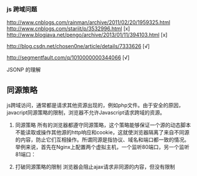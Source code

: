 ### js 跨域问题
http://www.cnblogs.com/rainman/archive/2011/02/20/1959325.html
http://www.cnblogs.com/stariit/p/3532996.html [x]
http://www.blogjava.net/pengo/archive/2013/01/11/394103.html  [x]

http://blog.csdn.net/chosen0ne/article/details/7333626 [√]

http://segmentfault.com/q/1010000000344066 [√]


JSONP 的理解


同源策略
------------
js跨域访问，通常都是请求其他资源出现的，例如php文件。由于安全的原因，javacript同源策略的限制，浏览器不允许Javascript请求跨域的资源。

1. 同源策略
    所有的浏览器都遵守同源策略，这个策略能够保证一个源的动态脚本不能读取或操作其他源的http响应和cookie，这就使浏览器隔离了来自不同源的内容，防止它们互相操作。所谓同源是指协议、域名和端口都一致的情况。举例来说，首先在Nginx上配置两个虚拟主机，一个监听80端口，另一个监听81端口：

2. 打破同源策略的限制
        浏览器会阻止ajax请求非同源的内容，但没有限制<script>标签来访问非同源的内容，也没有限制使用动态添加<script>标签，所以可以采用这种方式打破这种限制。先测试下<script>访问非同源的内容，修改show_person.php，如下：
3. 



XMLHttpRequest cannot load http://localhost/inc/addsite.php. No 'Access-Control-Allow-Origin' header is present on the requested resource. Origin 'http://www.cnblogs.com' is therefore not allowed access. The response had HTTP status code 502. 



--------------------------------------
js 跨域获取、存储信息。   


需求：
点击插件
获取目标页面的标题和网址
将获取到的信息存入到数据库（用的是php）

遇到的问题：
js跨域，无法执行写php的操纵

--------------------------------------

**js php 跨域**
- js 请求php文件
- php 中设置跨域头
    - header('Access-Control-Allow-Origin:*');
    - 返回数据


JS不能使用POST和GET请求的，这是浏览器安全规则，不过可以使用其它办法来获得类似结果。



### 502 Bad Gateway
js 访问php文件，老是报`502 bad gateway`
这个跟nginx对php的设置有关系，是不是 php-cgi 没有被启动？
        
        php-fpm -y /usr/local/etc/php/5.4/php-fpm.conf -c /usr/local/etc/php/5.4/php.ini


相关资源
---------
<script src="http://cdn.bootcss.com/jquery/1.11.0/jquery.js"></script>
